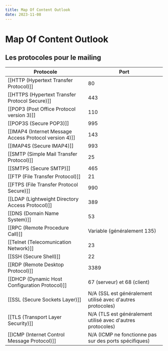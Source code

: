 ```yaml
---
title: Map Of Content Outlook
date: 2023-11-08
---
```

# Map Of Content Outlook
## Les protocoles pour le mailing

| Protocole                                            | Port   |
|------------------------------------------------------|--------|
| [[HTTP (Hypertext Transfer Protocol)]]                 | 80     |
| [[HTTPS (Hypertext Transfer Protocol Secure)]]         | 443    |
| [[POP3 (Post Office Protocol version 3)]]             | 110    |
| [[POP3S (Secure POP3)]]                                | 995    |
| [[IMAP4 (Internet Message Access Protocol version 4)]] | 143    |
| [[IMAP4S (Secure IMAP4)]]                              | 993    |
| [[SMTP (Simple Mail Transfer Protocol)]]               | 25     |
| [[SMTPS (Secure SMTP)]]                                | 465    |
| [[FTP (File Transfer Protocol)]]                       | 21     |
| [[FTPS (File Transfer Protocol Secure)]]               | 990    |
| [[LDAP (Lightweight Directory Access Protocol)]]       | 389    |
| [[DNS (Domain Name System)]]                           | 53     |
| [[RPC (Remote Procedure Call)]]                        | Variable (généralement 135) |
| [[Telnet (Telecomunication Network)]]                  | 23     |
| [[SSH (Secure Shell)]]                                 | 22     |
| [[RDP (Remote Desktop Protocol)]]                      | 3389   |
| [[DHCP (Dynamic Host Configuration Protocol)]]         | 67 (serveur) et 68 (client) |
| [[SSL (Secure Sockets Layer)]]                         | N/A (SSL est généralement utilisé avec d'autres protocoles) |
|[[TLS (Transport Layer Security)]] | N/A (TLS est généralement utilisé avec d'autres protocoles)|
| [[ICMP (Internet Control Message Protocol)]]           | N/A (ICMP ne fonctionne pas sur des ports spécifiques) |
